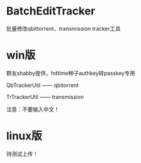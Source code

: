# BatchEditTracker
批量修改qbittorrent、transmission tracker工具

# win版
群友shabby提供，hdtime种子authkey转passkey专用

QbTrackerUtil —— qbitorrent 

TrTrackerUtil —— transmission

注意：不要输入中文！

# linux版
待测试上传！
